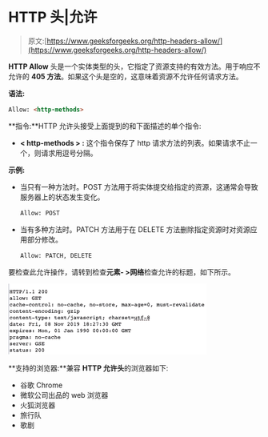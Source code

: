 # HTTP 头|允许

> 原文:[https://www.geeksforgeeks.org/http-headers-allow/](https://www.geeksforgeeks.org/http-headers-allow/)

**HTTP Allow** 头是一个实体类型的头，它指定了资源支持的有效方法。用于响应不允许的 **405 方法**。如果这个头是空的，这意味着资源不允许任何请求方法。

**语法:**

```html
Allow: <http-methods>
```

**指令:**HTTP 允许头接受上面提到的和下面描述的单个指令:

*   **< http-methods > :** 这个指令保存了 http 请求方法的列表。如果请求不止一个，则请求用逗号分隔。

**示例:**

*   当只有一种方法时。POST 方法用于将实体提交给指定的资源，这通常会导致服务器上的状态发生变化。

    ```html
    Allow: POST
    ```

*   当有多种方法时。PATCH 方法用于在 DELETE 方法删除指定资源时对资源应用部分修改。

    ```html
    Allow: PATCH, DELETE
    ```

要检查此允许操作，请转到检查**元素- >网络**检查允许的标题，如下所示。

![](img/96a74625156bc9e2bf41297a5c888571.png)

**支持的浏览器:**兼容 **HTTP 允许头**的浏览器如下:

*   谷歌 Chrome
*   微软公司出品的 web 浏览器
*   火狐浏览器
*   旅行队
*   歌剧